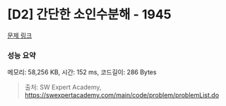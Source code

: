 # [D2] 간단한 소인수분해 - 1945 

[문제 링크](https://swexpertacademy.com/main/code/problem/problemDetail.do?contestProbId=AV5Pl0Q6ANQDFAUq) 

### 성능 요약

메모리: 58,256 KB, 시간: 152 ms, 코드길이: 286 Bytes



> 출처: SW Expert Academy, https://swexpertacademy.com/main/code/problem/problemList.do